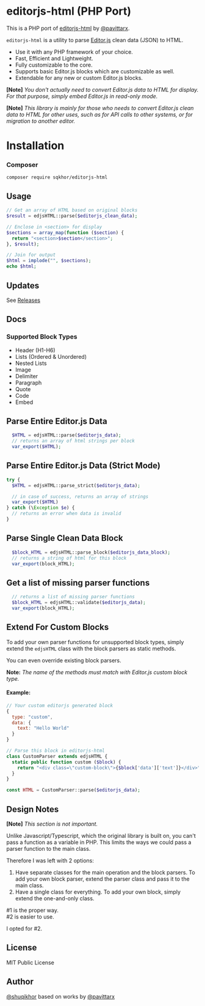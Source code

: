 # editorjs-html (PHP Port)
This is a PHP port of [editorjs-html](https://github.com/pavittarx/editorjs-html) by [@pavittarx](https://github.com/pavittarx).

`editorjs-html` is a utility to parse [Editor.js](https://editorjs.io/) clean data (JSON) to HTML.
  - Use it with any PHP framework of your choice.
  - Fast, Efficient and Lightweight. 
  - Fully customizable to the core. 
  - Supports basic Editor.js blocks which are customizable as well.
  - Extendable for any new or custom Editor.js blocks.

**[Note]** *You don't actually need to convert Editor.js data to HTML for display. For that purpose, simply embed Editor.js in read-only mode.*

**[Note]** *This library is mainly for those who needs to convert Editor.js clean data to HTML for other uses, such as for API calls to other systems, or for migration to another editor.*

# Installation

### Composer

```shell
composer require sqkhor/editorjs-html
```

## Usage

```php
// Get an array of HTML based on original blocks
$result = edjsHTML::parse($editorjs_clean_data);

// Enclose in <section> for display
$sections = array_map(function ($section) {
  return "<section>$section</section>";
}, $result);

// Join for output
$html = implode("", $sections);
echo $html;
```

## Updates 

See [Releases](https://github.com/shuqikhor/editorjs-html-php/releases)

## Docs

### Supported Block Types 

* Header (H1-H6)
* Lists (Ordered & Unordered)
* Nested Lists
* Image
* Delimiter 
* Paragraph
* Quote
* Code
* Embed

## Parse Entire Editor.js Data

```php
  $HTML = edjsHTML::parse($editorjs_data);
  // returns an array of html strings per block
  var_export($HTML);
```

## Parse Entire Editor.js Data (Strict Mode)

```php
try {
  $HTML = edjsHTML::parse_strict($editorjs_data);

  // in case of success, returns an array of strings
  var_export($HTML)
} catch (\Exception $e) {
  // returns an error when data is invalid
}
```

## Parse Single Clean Data Block

```php
  $block_HTML = edjsHTML::parse_block($editorjs_data_block);
  // returns a string of html for this block
  var_export(block_HTML);
```
## Get a list of missing parser functions 

```php
  // returns a list of missing parser functions
  $block_HTML = edjsHTML::validate($editorjs_data);
  var_export(block_HTML);
```

## Extend For Custom Blocks 
To add your own parser functions for unsupported block types, simply extend the `edjsHTML` class with the block parsers as static methods.

You can even override existing block parsers.

**Note:** *The name of the methods must match with Editor.js custom block type.*

#### Example:

```js
// Your custom editorjs generated block
{
  type: "custom",
  data: {
    text: "Hello World"
  }
}
```

```php
// Parse this block in editorjs-html
class CustomParser extends edjsHTML {
  static public function custom ($block) {
    return "<div class=\"custom-block\">{$block['data']['text']}</div>";
  }
}

const HTML = CustomParser::parse($editorjs_data);
```

## Design Notes
**[Note]** *This section is not important.*

Unlike Javascript/Typescript, which the original library is built on, you can't pass a function as a variable in PHP. This limits the ways we could pass a parser function to the main class.

Therefore I was left with 2 options:
1. Have separate classes for the main operation and the block parsers. To add your own block parser, extend the parser class and pass it to the main class.
2. Have a single class for everything. To add your own block, simply extend the one-and-only class.

#1 is the proper way.  
#2 is easier to use.

I opted for #2.

## License 
MIT Public License

## Author 
[@shuqikhor](https://sqkhor.com)
based on works by [@pavittarx](https://github.com/pavittarx)

